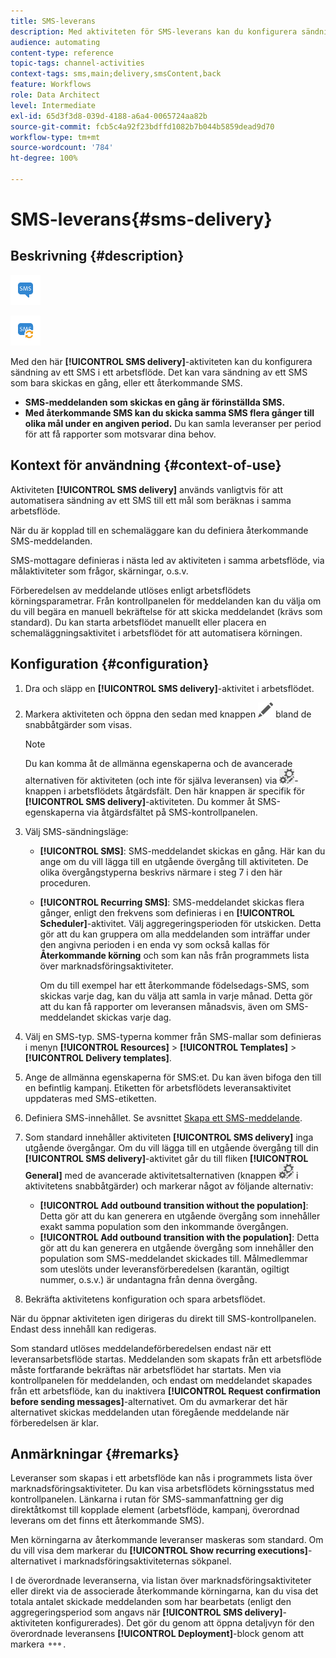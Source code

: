```yaml
---
title: SMS-leverans
description: Med aktiviteten för SMS-leverans kan du konfigurera sändning av ett enda SMS eller ett återkommande SMS i ett arbetsflöde.
audience: automating
content-type: reference
topic-tags: channel-activities
context-tags: sms,main;delivery,smsContent,back
feature: Workflows
role: Data Architect
level: Intermediate
exl-id: 65d3f3d8-039d-4188-a6a4-0065724aa82b
source-git-commit: fcb5c4a92f23bdffd1082b7b044b5859dead9d70
workflow-type: tm+mt
source-wordcount: '784'
ht-degree: 100%

---
```


# SMS-leverans{#sms-delivery}

## Beskrivning {#description}

![](assets/sms.png)

![](assets/recurrentsms.png)

Med den här **[!UICONTROL SMS delivery]**-aktiviteten kan du konfigurera sändning av ett SMS i ett arbetsflöde. Det kan vara sändning av ett SMS som bara skickas en gång, eller ett återkommande SMS.

* **SMS-meddelanden som skickas en gång är förinställda SMS.**
* **Med återkommande SMS kan du skicka samma SMS flera gånger till olika mål under en angiven period.** Du kan samla leveranser per period för att få rapporter som motsvarar dina behov.

## Kontext för användning {#context-of-use}

Aktiviteten **[!UICONTROL SMS delivery]** används vanligtvis för att automatisera sändning av ett SMS till ett mål som beräknas i samma arbetsflöde.

När du är kopplad till en schemaläggare kan du definiera återkommande SMS-meddelanden.

SMS-mottagare definieras i nästa led av aktiviteten i samma arbetsflöde, via målaktiviteter som frågor, skärningar, o.s.v.

Förberedelsen av meddelande utlöses enligt arbetsflödets körningsparametrar. Från kontrollpanelen för meddelanden kan du välja om du vill begära en manuell bekräftelse för att skicka meddelandet (krävs som standard). Du kan starta arbetsflödet manuellt eller placera en schemaläggningsaktivitet i arbetsflödet för att automatisera körningen.

## Konfiguration {#configuration}

1. Dra och släpp en **[!UICONTROL SMS delivery]**-aktivitet i arbetsflödet.
1. Markera aktiviteten och öppna den sedan med knappen ![](assets/edit_darkgrey-24px.png) bland de snabbåtgärder som visas.

   >[!NOTE]
   >
   >Du kan komma åt de allmänna egenskaperna och de avancerade alternativen för aktiviteten (och inte för själva leveransen) via ![](assets/dlv_activity_params-24px.png)-knappen i arbetsflödets åtgärdsfält. Den här knappen är specifik för **[!UICONTROL SMS delivery]**-aktiviteten. Du kommer åt SMS-egenskaperna via åtgärdsfältet på SMS-kontrollpanelen.

1. Välj SMS-sändningsläge:

   * **[!UICONTROL SMS]**: SMS-meddelandet skickas en gång. Här kan du ange om du vill lägga till en utgående övergång till aktiviteten. De olika övergångstyperna beskrivs närmare i steg 7 i den här proceduren.
   * **[!UICONTROL Recurring SMS]**: SMS-meddelandet skickas flera gånger, enligt den frekvens som definieras i en **[!UICONTROL Scheduler]**-aktivitet. Välj aggregeringsperioden för utskicken. Detta gör att du kan gruppera om alla meddelanden som inträffar under den angivna perioden i en enda vy som också kallas för **Återkommande körning** och som kan nås från programmets lista över marknadsföringsaktiviteter.

      Om du till exempel har ett återkommande födelsedags-SMS, som skickas varje dag, kan du välja att samla in varje månad. Detta gör att du kan få rapporter om leveransen månadsvis, även om SMS-meddelandet skickas varje dag.

1. Välj en SMS-typ. SMS-typerna kommer från SMS-mallar som definieras i menyn **[!UICONTROL Resources]** > **[!UICONTROL Templates]** > **[!UICONTROL Delivery templates]**.
1. Ange de allmänna egenskaperna för SMS:et. Du kan även bifoga den till en befintlig kampanj. Etiketten för arbetsflödets leveransaktivitet uppdateras med SMS-etiketten.
1. Definiera SMS-innehållet. Se avsnittet [Skapa ett SMS-meddelande](../../channels/using/creating-an-sms-message.md).
1. Som standard innehåller aktiviteten **[!UICONTROL SMS delivery]** inga utgående övergångar. Om du vill lägga till en utgående övergång till din **[!UICONTROL SMS delivery]**-aktivitet går du till fliken **[!UICONTROL General]** med de avancerade aktivitetsalternativen (knappen ![](assets/dlv_activity_params-24px.png) i aktivitetens snabbåtgärder) och markerar något av följande alternativ:

   * **[!UICONTROL Add outbound transition without the population]**: Detta gör att du kan generera en utgående övergång som innehåller exakt samma population som den inkommande övergången.
   * **[!UICONTROL Add outbound transition with the population]**: Detta gör att du kan generera en utgående övergång som innehåller den population som SMS-meddelandet skickades till. Målmedlemmar som uteslöts under leveransförberedelsen (karantän, ogiltigt nummer, o.s.v.) är undantagna från denna övergång.

1. Bekräfta aktivitetens konfiguration och spara arbetsflödet.

När du öppnar aktiviteten igen dirigeras du direkt till SMS-kontrollpanelen. Endast dess innehåll kan redigeras.

Som standard utlöses meddelandeförberedelsen endast när ett leveransarbetsflöde startas. Meddelanden som skapats från ett arbetsflöde måste fortfarande bekräftas när arbetsflödet har startats. Men via kontrollpanelen för meddelanden, och endast om meddelandet skapades från ett arbetsflöde, kan du inaktivera **[!UICONTROL Request confirmation before sending messages]**-alternativet. Om du avmarkerar det här alternativet skickas meddelanden utan föregående meddelande när förberedelsen är klar.

## Anmärkningar {#remarks}

Leveranser som skapas i ett arbetsflöde kan nås i programmets lista över marknadsföringsaktiviteter. Du kan visa arbetsflödets körningsstatus med kontrollpanelen. Länkarna i rutan för SMS-sammanfattning ger dig direktåtkomst till kopplade element (arbetsflöde, kampanj, överordnad leverans om det finns ett återkommande SMS).

Men körningarna av återkommande leveranser maskeras som standard. Om du vill visa dem markerar du **[!UICONTROL Show recurring executions]**-alternativet i marknadsföringsaktiviteternas sökpanel.

I de överordnade leveranserna, via listan över marknadsföringsaktiviteter eller direkt via de associerade återkommande körningarna, kan du visa det totala antalet skickade meddelanden som har bearbetats (enligt den aggregeringsperiod som angavs när **[!UICONTROL SMS delivery]**-aktiviteten konfigurerades). Det gör du genom att öppna detaljvyn för den överordnade leveransens **[!UICONTROL Deployment]**-block genom att markera ![](assets/wkf_dlv_detail_button.png).
